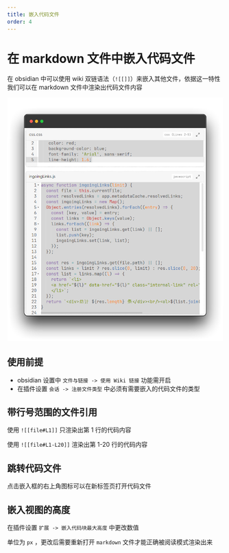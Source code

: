 ```yaml
---
title: 嵌入代码文件
order: 4
---
```


# 在 markdown 文件中嵌入代码文件

在 obsidian 中可以使用 wiki 双链语法（`![[]]`）来嵌入其他文件，依据这一特性我们可以在 markdown 文件中渲染出代码文件内容

![alt text](../../../public/images/doc/ACE/embed.webp)

## 使用前提

- obsidian 设置中 `文件与链接 -> 使用 Wiki 链接` 功能需开启
- 在插件设置 `会话 -> 注册文件类型` 中必须有需要嵌入的代码文件的类型

## 带行号范围的文件引用

使用 `![[file#L1]]` 只渲染出第 1 行的代码内容

使用 `![[file#L1-L20]]` 渲染出第 1-20 行的代码内容

## 跳转代码文件

点击嵌入框的右上角图标可以在新标签页打开代码文件

## 嵌入视图的高度

在插件设置 `扩展 -> 嵌入代码块最大高度` 中更改数值

单位为 `px` ，更改后需要重新打开 `markdown` 文件才能正确被阅读模式渲染出来
